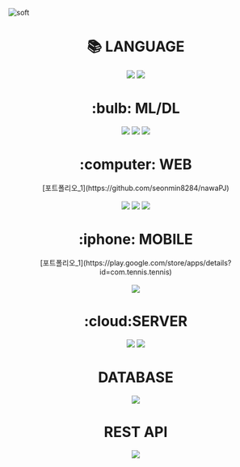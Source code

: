 
<!--
**seonmin8284/seonmin8284** is a ✨ _special_ ✨ repository because its `README.md` (this file) appears on your GitHub profile.

Here are some ideas to get you started:

- 🔭 I’m currently working on ...
- 🌱 I’m currently learning ...
- 👯 I’m looking to collaborate on ...
- 🤔 I’m looking for help with ...
- 💬 Ask me about ...
- 📫 How to reach me: ...
- 😄 Pronouns: ...
- ⚡ Fun fact: ...
-->
![soft](https://capsule-render.vercel.app/api?type=soft&color=brown&text=Seonmin_Github&fontSize=40)


<div align=center><h1>📚 LANGUAGE</h1></div>
<div align=center>
<img src="https://img.shields.io/badge/python-3776AB?style=for-the-badge&logo=python&logoColor=white"> 
  <img src="https://img.shields.io/badge/java-007396?style=for-the-badge&logo=java&logoColor=white"> 
  <br>
  <h1>:bulb: ML/DL</h1>
   <img src="https://img.shields.io/badge/tensorflow-FF6F00?style=for-the-badge&logo=tensorflow&logoColor=white"> 
  <img src="https://img.shields.io/badge/pytorch-EE4C2C?style=for-the-badge&logo=pytorch&logoColor=white"> 
   <img src="https://img.shields.io/badge/opencv-5C3EE8?style=for-the-badge&logo=opencv&logoColor=white"> 
  <br>
  <h1>:computer: WEB</h1>
  [포트폴리오_1](https://github.com/seonmin8284/nawaPJ)<br><br>
   <img src="https://img.shields.io/badge/html5-E34F26?style=for-the-badge&logo=html5&logoColor=white"> 
  <img src="https://img.shields.io/badge/css-1572B6?style=for-the-badge&logo=css3&logoColor=white"> 
  <img src="https://img.shields.io/badge/javascript-F7DF1E?style=for-the-badge&logo=javascript&logoColor=black">
  <br>
  <h1>:iphone: MOBILE</h1>
  [포트폴리오_1](https://play.google.com/store/apps/details?id=com.tennis.tennis)<br><br>
    <img src="https://img.shields.io/badge/flutter-02569B?style=for-the-badge&logo=flutter&logoColor=white">
  <h1>:cloud:SERVER</h1>
   <img src="https://img.shields.io/badge/Google Cloud-4285F4?style=for-the-badge&logo=googlecloud&logoColor=white">
    <img src="https://img.shields.io/badge/firebase-FFCA28?style=for-the-badge&logo=firebase&logoColor=white">
<h1>DATABASE</h1>
  <img src="https://img.shields.io/badge/mysql-4479A1?style=for-the-badge&logo=mysql&logoColor=white">
  <h1>REST API</h1>
  <img src="https://img.shields.io/badge/flask-000000?style=for-the-badge&logo=flask&logoColor=white">
  
</div>

